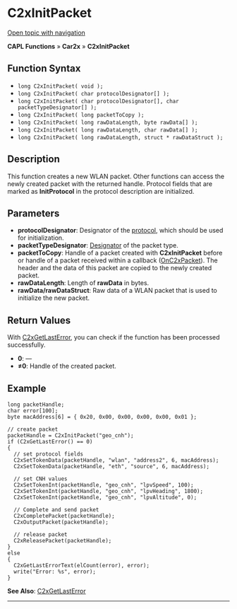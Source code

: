 # C2xInitPacket

[Open topic with navigation](../../../../../CANoeDEFamily.htm#Topics/CAPLFunctions/Car2x/Functions/CAPLfunctionC2xInitPacket.md)

**CAPL Functions** » **Car2x** » **C2xInitPacket**

## Function Syntax

- `long C2xInitPacket( void );`
- `long C2xInitPacket( char protocolDesignator[] );`
- `long C2xInitPacket( char protocolDesignator[], char packetTypeDesignator[] );`
- `long C2xInitPacket( long packetToCopy );`
- `long C2xInitPacket( long rawDataLength, byte rawData[] );`
- `long C2xInitPacket( long rawDataLength, char rawData[] );`
- `long C2xInitPacket( long rawDataLength, struct * rawDataStruct );`

## Description

This function creates a new WLAN packet. Other functions can access the newly created packet with the returned handle. Protocol fields that are marked as **InitProtocol** in the protocol description are initialized.

## Parameters

- **protocolDesignator**: Designator of the [protocol](../../../CANoeCANalyzer/Car2x/protocols/protocoloverviewCar2x.md), which should be used for initialization.
- **packetTypeDesignator**: [Designator](../../../CANoeCANalyzer/Car2x/asn1/asnUsePacketTypeDesignators.md) of the packet type.
- **packetToCopy**: Handle of a packet created with **C2xInitPacket** before or handle of a packet received within a callback ([OnC2xPacket](../Callbacks/CAPLfunctionC2xOnC2xPacket.md)). The header and the data of this packet are copied to the newly created packet.
- **rawDataLength**: Length of **rawData** in bytes.
- **rawData/rawDataStruct**: Raw data of a WLAN packet that is used to initialize the new packet.

## Return Values

With [C2xGetLastError](CAPLfunctionC2xGetLastError.md), you can check if the function has been processed successfully.

- **0**: —
- **≠0**: Handle of the created packet.

## Example

```plaintext
long packetHandle;
char error[100];
byte macAddress[6] = { 0x20, 0x00, 0x00, 0x00, 0x00, 0x01 };

// create packet
packetHandle = C2xInitPacket("geo_cnh");
if (C2xGetLastError() == 0)
{
  // set protocol fields
  C2xSetTokenData(packetHandle, "wlan", "address2", 6, macAddress);
  C2xSetTokenData(packetHandle, "eth", "source", 6, macAddress);

  // set CNH values
  C2xSetTokenInt(packetHandle, "geo_cnh", "lpvSpeed", 100);
  C2xSetTokenInt(packetHandle, "geo_cnh", "lpvHeading", 1800);
  C2xSetTokenInt(packetHandle, "geo_cnh", "lpvAltitude", 0);

  // Complete and send packet
  C2xCompletePacket(packetHandle);
  C2xOutputPacket(packetHandle);

  // release packet
  C2xReleasePacket(packetHandle);
}
else
{
  C2xGetLastErrorText(elCount(error), error);
  write("Error: %s", error);
}
```

**See Also**: [C2xGetLastError](CAPLfunctionC2xGetLastError.md)

---
